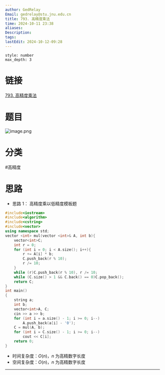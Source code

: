 ```yaml
---
author: GedRelay
Email: gedrelay@stu.jnu.edu.cn
title: 793. 高精度乘法
time: 2024-10-11 23:38
aliases: 
Description: 
tags: 
lastEdit: 2024-10-12-09:28
---
```


```toc
style: number
max_depth: 3
```

# 链接
[793. 高精度乘法](https://www.acwing.com/problem/content/795/) 

# 题目
![image.png](https://ged-pic-bed.oss-cn-guangzhou.aliyuncs.com/img/202410112338686.png)


# 分类
#高精度 

# 思路
- 思路 1：
高精度乘以低精度模板题


```cpp
#include<iostream>
#include<algorithm>
#include<cstring>
#include<vector>
using namespace std;
vector <int> mul(vector <int>& A, int b){
	vector<int>C;
	int r = 0;
	for (int i = 0; i < A.size(); i++){
		r += A[i] * b;
		C.push_back(r % 10);
		r /= 10;
	}
	while (r)C.push_back(r % 10), r /= 10;
	while (C.size() > 1 && C.back() == 0)C.pop_back();
	return C;
}
int main()
{
	string a;
	int b;
	vector<int>A, C;
	cin >> a >> b;
	for (int i = a.size() - 1; i >= 0; i--)
		A.push_back(a[i] - '0');
	C = mul(A, b);
	for (int i = C.size() - 1; i >= 0; i--)
		cout << C[i];
	return 0;
}
```


- 时间复杂度：${O\left( n \right)  }$，${n }$ 为高精数字长度
- 空间复杂度：${O\left( n \right)  }$，${n }$ 为高精数字长度


---

